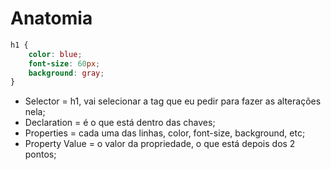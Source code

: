 # Anatomia

```css
h1 {
    color: blue;
    font-size: 60px;
    background: gray;
}
```
* Selector = h1, vai selecionar a tag que eu pedir para fazer as alterações nela;
* Declaration = é o que está dentro das chaves;
* Properties = cada uma das linhas, color, font-size, background, etc;
* Property Value = o valor da propriedade, o que está depois dos 2 pontos;